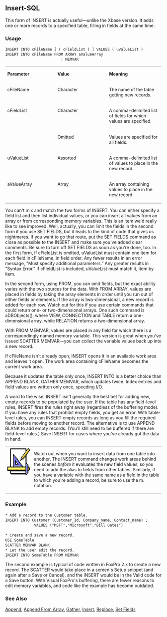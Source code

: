 ## Insert-SQL

This form of INSERT is actually useful&mdash;unlike the Xbase version. It adds one or more records to a specified table, filling in fields at the same time.

### Usage

```foxpro
INSERT INTO cFileName [ ( cFieldList ) ] VALUES ( uValueList )
INSERT INTO cFileName FROM ARRAY aValueArray
                         | MEMVAR
```
<table>
<tr>
  <td width="32%" valign="top">
  <p><b>Parameter</b></p>
  </td>
  <td width="23%" valign="top">
  <p><b>Value</b></p>
  </td>
  <td width="45%" valign="top">
  <p><b>Meaning</b></p>
  </td>
 </tr>
<tr>
  <td width="32%" valign="top">
  <p>cFileName</p>
  </td>
  <td width="23%" valign="top">
  <p>Character</p>
  </td>
  <td width="45%" valign="top">
  <p>The name of the table getting new records.</p>
  </td>
 </tr>
<tr>
  <td width="32%" rowspan="2" valign="top">
  <p>cFieldList</p>
  </td>
  <td width="23%" valign="top">
  <p>Character</p>
  </td>
  <td width="45%" valign="top">
  <p>A comma-delimited list of fields for which values are specified.</p>
  </td>
 </tr>
<tr>
  <td width="33%" valign="top">
  <p>Omitted</p>
  </td>
  <td width="67%" valign="top">
  <p>Values are specified for all fields.</p>
  </td>
 </tr>
<tr>
  <td width="32%" valign="top">
  <p>uValueList</p>
  </td>
  <td width="23%" valign="top">
  <p>Assorted</p>
  </td>
  <td width="45%" valign="top">
  <p>A comma-delimited list of values to place in the new record.</p>
  </td>
 </tr>
<tr>
  <td width="32%" valign="top">
  <p>aValueArray</p>
  </td>
  <td width="23%" valign="top">
  <p>Array</p>
  </td>
  <td width="45%" valign="top">
  <p>An array containing values to place in the new record.</p>
  </td>
 </tr>
</table>

You can't mix and match the two forms of INSERT. You can either specify a field list and then list individual values, or you can insert all values from an array or from corresponding memory variables. This is an item we'd really like to see improved. Well, actually, you can limit the fields in the second form if you use SET FIELDS, but it leads to the kind of code that gives us nightmares. If you want to go that route, put the SET FIELDS command as close as possible to the INSERT and make sure you've added clear comments. Be sure to turn off SET FIELDS as soon as you're done, too. In the first form, if cFieldList is omitted, uValueList must contain one item for each field in cFileName, in field order. Any fewer results in an error message, "Must specify additional parameters." Any greater results in "Syntax Error." If cFieldList is included, uValueList must match it, item by item.

In the second form, using FROM, you can omit fields, but the exact ability varies with the two sources for the data. With FROM ARRAY, values are placed in fields by taking the array elements in order until you run out of either fields or elements. If the array is two-dimensional, a new record is added for each row. Watch out for this if you use certain commands that could return one- or two-dimensional arrays. One such command is aDBObjects(), where VIEW, CONNECTION and TABLE return a one-dimensional array, while RELATION returns a two-dimensional array.

With FROM MEMVAR, values are placed in any field for which there is a correspondingly named memory variable. This version is great when you've issued SCATTER MEMVAR&mdash;you can collect the variable values back up into a new record.

If cFileName isn't already open, INSERT opens it in an available work area and leaves it open. The work area containing cFileName becomes the current work area.

Because it updates the table only once, INSERT INTO is a better choice than APPEND BLANK, GATHER MEMVAR, which updates twice. Index entries and field values are written only once, speeding I/O. 

A word to the wise: INSERT isn't generally the best bet for adding new, empty records to be populated by the user. If the table has any field-level rules, INSERT fires the rules right away (regardless of the buffering mode). If you have any rules that prohibit empty fields, you get an error. With table-level rules, you can INSERT empty records as long as you fill the required fields before moving to another record. The alternative is to use APPEND BLANK to add empty records. (You'll still need to be buffered if there are field-level rules.) Save INSERT for cases where you've already got the data in hand.

<table>
<tr>
  <td width="17%" valign="top">
<img width="94" height="93" src="Design.gif">
  </td>
  <td width="83%">
  <p>Watch out when you want to insert data from one table into another. The INSERT command changes work areas behind the scenes <I>before</i> it evaluates the new field values, so you need to add the alias to fields from other tables. Similarly, if you have a variable with the same name as a field in the table to which you're adding a record, be sure to use the m. notation.</p>
  </td>
 </tr>
</table>

### Example

```foxpro
* Add a record to the Customer table.
INSERT INTO Customer (Customer_Id, Company_name, Contact_name) ;
             VALUES ("MSFT","Microsoft","Bill Gates")

* Create and save a new record.
USE SomeTable
SCATTER MEMVAR BLANK
* Let the user edit the record.
INSERT INTO SomeTable FROM MEMVAR
```

The second example is typical of code written in FoxPro 2.x to create a new record. The SCATTER would take place in a screen's Setup snippet (and again after a Save or Cancel), and the INSERT would be in the Valid code for a Save button. With Visual FoxPro's buffering, there are fewer reasons to edit memory variables, and code like the example has become outdated.

### See Also

[Append](s4g309.md), [Append From Array](s4g215.md), [Gather](s4g078.md), [Insert](s4g058.md), [Replace](s4g086.md), [Set Fields](s4g091.md)